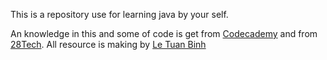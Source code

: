 This is a repository use for learning java by your self.

An knowledge in this and some of code is get from [Codecademy](https://www.codecademy.com/) and from [28Tech](https://28tech.com.vn/). All resource is making by [Le Tuan Binh](https://www.facebook.com/binh.letuan.92?mibextid=LQQJ4d)

